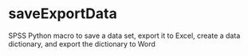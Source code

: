 # saveExportData
SPSS Python macro to save a data set, export it to Excel, create a data dictionary, and export the dictionary to Word
